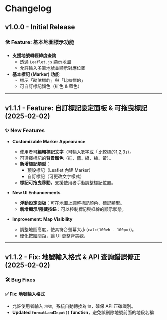 # Changelog

## v1.0.0 - Initial Release
### 🛠 Feature: 基本地圖標示功能
- **支援地號轉經緯度查詢**
  - 透過 `Leaflet.js` 顯示地圖
  - 允許輸入多筆地號並顯示對應位置
- **基本標記 (Marker) 功能**
  - 標示「勘估標的」與「比較標的」
  - 可自訂標記顏色（紅色 & 藍色）

---

## v1.1.1 - Feature: 自訂標記設定面板 & 可拖曳標記 (2025-02-02)
### ✨ **New Features**
- **Customizable Marker Appearance**
  - 使用者可**編輯標記文字**（可輸入數字或「比較標的1,2,3」）。
  - 可選擇標記的**背景顏色**（紅、藍、綠、橘、黃）。
  - **新增標記類型**：
    - 預設標記（Leaflet 內建 Marker）
    - 自訂標記（可更改文字樣式）
  - **標記可拖曳移動**，支援使用者手動調整標記位置。

- **New UI Enhancements**
  - **浮動設定面板**：可在地圖上調整標記顏色、標記類型。
  - **新增顯示/隱藏按鈕**：可以控制標記與框線的顯示狀態。

- **Improvement: Map Visibility**
  - 調整地圖高度，使其符合螢幕大小 (`calc(100vh - 100px)`)。
  - 優化按鈕間距，讓 UI 更整齊美觀。

---

## v1.1.2 - Fix: 地號輸入格式 & API 查詢錯誤修正 (2025-02-02)
### 🛠 **Bug Fixes**
#### ✅ Fix: 地號輸入格式
- 允許使用者輸入 `地號`，系統自動轉換為 `號`，確保 API 正確識別。
- **Updated `formatLandInput()` function**，避免誤刪除地號前面的地段名稱